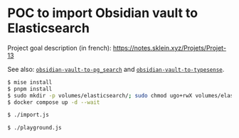 # POC to import Obsidian vault to Elasticsearch

Project goal description (in french): https://notes.sklein.xyz/Projets/Projet-13

See also: [`obsidian-vault-to-pg_search`](https://github.com/stephane-klein/obsidian-vault-to-pg_search) and [`obsidian-vault-to-typesense`](https://github.com/stephane-klein/obsidian-vault-to-typesense).

```sh
$ mise install
$ pnpm install
$ sudo mkdir -p volumes/elasticsearch/; sudo chmod ugo+rwX volumes/elasticsearch/
$ docker compose up -d --wait
```

```sh
$ ./import.js
```

```sh
$ ./playground.js
```
